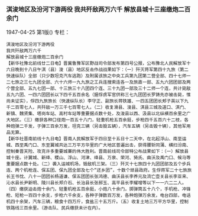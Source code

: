### 淇浚地区及汾河下游两役  我共歼敌两万六千  解放县城十三座缴炮二百余门

1947-04-25
第1版()
专栏：

    淇浚地区及汾河下游两役
    我共歼敌两万六千
    解放县城十三座缴炮二百余门
    【新华社豫北前线廿二日电】晋冀鲁豫军区野战司令部发布第四号公报，公布豫北人民解放军十六日晚到十八日午淇（县）浚（县）地区反击作战战果如下：（一）歼灭蒋军第四十九旅（第二快速纵队）全部（只少数坦克汽车逃跑）及附属该旅之中央工兵第九团第二营全部、四十七师一二七旅之三七九团全部、六十六师一九九旅之工兵连搜索连各一及旅直一部、五九六团团部及两个营全部、五九七团一部、十三旅三十八团四个连、三十九团一部及三十二师一个连，共计毙敌五九六团、一四六团团长以下四千五百余名（据俘虏军官供称三七九团团长罗铸先亦被击毙，惟尚未证实），俘四九旅旅长（快速纵队长）李守正、副旅长蒋铁雄、一四五团团长郏子英以下九千二百零七人，共歼敌一万三千七百零七人。（二）收复滑县、浚县、淇县三城及道口、淇门、新镇、魏贤集、塔岗车站、高村车站等重要据点数十处，及浚县以西、汲县以北纵横百余里之广大地区。（三）缴获各种口径炮一百五十八门，轻重机枪五百余挺，步枪四千五百六十二枝，各种炮弹二千发，子弹三百余万发，坦克三辆（另击毁五辆），汽车五辆（另击毁十辆），其他军用品无算。
    【新华社晋南前线十九日电】晋南人民解放军于四日至十五日十二天中，在北起浮山、南至运城、西至禹门口、东至翼城共达三万平方华里的广大地区普遍出击，获得腰斩同蒲、横扫汾南、控制秦晋天险、攻克许多重要城寨的伟大胜利。晋南前线司令部特公布战果如下：（一）解放县城十座。计翼城、新绛、稷山、浮山、河津、绛县、万泉、荣河、猗氏、曲沃及禹门口、候马等重要据点数十处。（二）袭入运城机场，毁敌机三架。（三）歼灭十七旅四十九团团部及五个步兵连、两个机枪连、保五团、保九团全部及七个“还乡团”，十数个顽县政府。生俘蒋军二十七旅旅长王书忱、八十一团团长杨道谦、保五团团长张鸿德、曲沃县长李养元及流亡壶关县长李亚来、沁水县长尹新明、陵川县长郑介石、长治县长张郝玉、高平县长李耀增等以下一一六二二人。（四）缴获迫击炮十余门，轻重机枪五百余挺，小炮八十余门，掷弹筒五十八个，手机枪、冲锋枪、短枪一百四十余支，步枪六千余支，各种子弹数百万发，各种炮弹万余发，电台四部，电话机四十余架，汽车三辆，粮食十四万斤，食盐三十五万斤。（五）收复土地三万平方华里，控制铁路线三百余里。（游击队、民兵缴获未计在内）。
